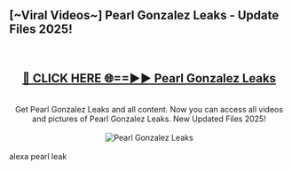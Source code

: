 <h2>[~Viral Videos~] Pearl Gonzalez Leaks - Update Files 2025!</h2>
<br>
<div align="center">
<h2><a href="https://betterlinks.top/A2PfLJ" rel="nofollow">🔴 CLICK HERE 🌐==►► Pearl Gonzalez Leaks</a></h2>
<br>
Get Pearl Gonzalez Leaks and all content. Now you can access all videos and pictures of Pearl Gonzalez Leaks. New Updated Files 2025!
<br>
<br>
<a href="https://betterlinks.top/A2PfLJ" rel="nofollow" data-target="animated-image.originalLink"><img src="https://i.ibb.co.com/WyWwxjT/player-gif2.gif" alt="Pearl Gonzalez Leaks" style="max-width: 100%; display: inline-block;" data-target="animated-image.originalImage"></a>
</div>
<br>
alexa pearl leak